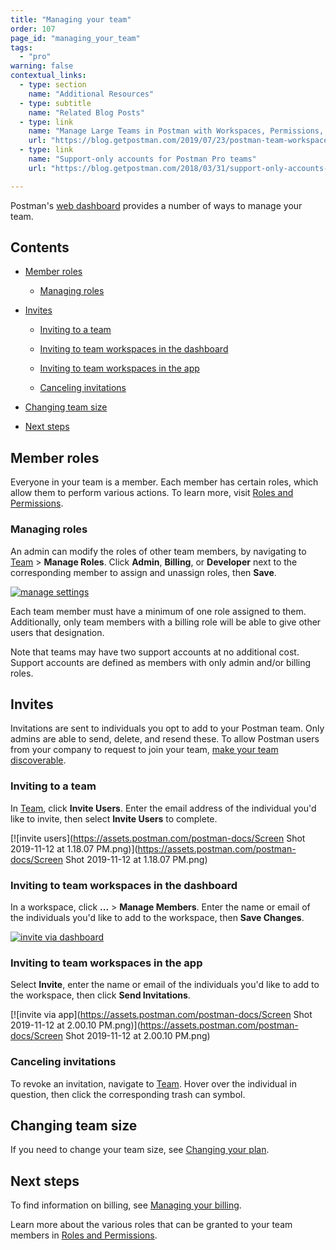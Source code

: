 ```yaml
---
title: "Managing your team"
order: 107
page_id: "managing_your_team"
tags: 
  - "pro"
warning: false
contextual_links:
  - type: section
    name: "Additional Resources"
  - type: subtitle
    name: "Related Blog Posts"
  - type: link
    name: "Manage Large Teams in Postman with Workspaces, Permissions, and Version Control"
    url: "https://blog.getpostman.com/2019/07/23/postman-team-workspaces-and-permissions/"
  - type: link
    name: "Support-only accounts for Postman Pro teams"
    url: "https://blog.getpostman.com/2018/03/31/support-only-accounts-for-postman-pro-teams/"

---
```


Postman's [web dashboard](https://app.getpostman.com/dashboard/teams) provides a number of ways to manage your team.

## Contents

* [Member roles](/docs/postman-pro/managing-pro/managing-your-team/#member-roles)

    * [Managing roles](/docs/postman-pro/managing-pro/managing-your-team/#managing-roles)

* [Invites](/docs/postman-pro/managing-pro/managing-your-team/#invites)

    * [Inviting to a team](/docs/postman-pro/managing-pro/managing-your-team/#inviting-to-a-team)

    * [Inviting to team workspaces in the dashboard](/docs/postman-pro/managing-pro/managing-your-team/#inviting-to-team-workspaces-in-the-dashboard)

    * [Inviting to team workspaces in the app](/docs/postman-pro/managing-pro/managing-your-team/#inviting-to-team-workspaces-in-the-app)

    * [Canceling invitations](/docs/postman-pro/managing-pro/managing-your-team/#canceling-invitations)

* [Changing team size](/docs/postman-pro/managing-pro/managing-your-team/#changing-team-size)

* [Next steps](/docs/postman-pro/managing-pro/managing-your-team/#next-steps)

## Member roles

Everyone in your team is a member. Each member has certain roles, which allow them to perform various actions. To learn more, visit [Roles and Permissions](http://localhost:8000/docs/postman-pro/managing-pro/roles-and-permissions/).

### Managing roles

An admin can modify the roles of other team members, by navigating to [Team](https://go.postman.co/team) > **Manage Roles**. Click **Admin**, **Billing**, or **Developer** next to the corresponding member to assign and unassign roles, then **Save**.

  [![manage settings](https://assets.postman.com/postman-docs/Screen_Shot_2019-11-12_at_12_50_38_PM.png)](https://assets.postman.com/postman-docs/Screen_Shot_2019-11-12_at_12_50_38_PM.png)

Each team member must have a minimum of one role assigned to them. Additionally, only team members with a billing role will be able to give other users that designation.

Note that teams may have two support accounts at no additional cost. Support accounts are defined as members with only admin and/or billing roles.

## Invites

Invitations are sent to individuals you opt to add to your Postman team. Only admins are able to send, delete, and resend these. To allow Postman users from your company to request to join your team, [make your team discoverable](/docs/postman/launching-postman/collaboration/#team-discovery).

### Inviting to a team

In [Team](https://go.postman.co/team), click **Invite Users**. Enter the email address of the individual you'd like to invite, then select **Invite Users** to complete.

 [![invite users](https://assets.postman.com/postman-docs/Screen Shot 2019-11-12 at 1.18.07 PM.png)](https://assets.postman.com/postman-docs/Screen Shot 2019-11-12 at 1.18.07 PM.png)

### Inviting to team workspaces in the dashboard

In a workspace, click **...** > **Manage Members**. Enter the name or email of the individuals you'd like to add to the workspace, then **Save Changes**.

[![invite via dashboard](https://assets.postman.com/postman-docs/Screen_Shot_2019-11-12_at_1_50_11_PM.png)](https://assets.postman.com/postman-docs/Screen_Shot_2019-11-12_at_1_50_11_PM.png)

### Inviting to team workspaces in the app

Select **Invite**, enter the name or email of the individuals you'd like to add to the workspace, then click **Send Invitations**.

 [![invite via app](https://assets.postman.com/postman-docs/Screen Shot 2019-11-12 at 2.00.10 PM.png)](https://assets.postman.com/postman-docs/Screen Shot 2019-11-12 at 2.00.10 PM.png)

### Canceling invitations

To revoke an invitation, navigate to [Team](https://go.postman.co/team). Hover over the individual in question, then click the corresponding trash can symbol.

## Changing team size

If you need to change your team size, see [Changing your plan](/docs/postman-pro/managing-pro/changing-your-plan/).

## Next steps

To find information on billing, see [Managing your billing](/docs/postman-pro/managing-pro/managing-your-billing/).

Learn more about the various roles that can be granted to your team members in [Roles and Permissions](/docs/postman-pro/managing-pro/roles-and-permissions/).
